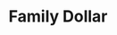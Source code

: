---
title: "Family Dollar"
url: /atlanta/family-dollar-memorial-drive-southeast/
shop: Kramladen
---